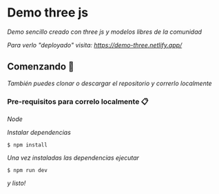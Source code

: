 # Demo three js

_Demo sencillo creado con three js y modelos libres de la comunidad_

_Para verlo "deployado" visita: https://demo-three.netlify.app/_

## Comenzando 🚀

_También puedes clonar o descargar el repositorio y correrlo localmente_

### Pre-requisitos para correlo localmente 📋

_Node_

_Instalar dependencias_

```
$ npm install
```

_Una vez instaladas las dependencias ejecutar_

```
$ npm run dev
```

_y listo!_

